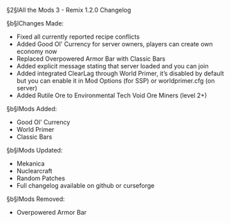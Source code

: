 §2§lAll the Mods 3 - Remix 1.2.0 Changelog

§b§lChanges Made:
* Fixed all currently reported recipe conflicts
* Added Good Ol' Currency for server owners, players can create own economy now
* Replaced Overpowered Armor Bar with Classic Bars
* Added explicit message stating that server loaded and you can join
* Added integrated ClearLag through World Primer, it’s disabled by default but you can enable it in Mod Options (for SSP) or worldprimer.cfg (on server)
* Added Rutile Ore to Environmental Tech Void Ore Miners (level 2+)

§b§lMods Added:
* Good Ol' Currency
* World Primer
* Classic Bars

§b§lMods Updated:
* Mekanica
* Nuclearcraft
* Random Patches
* Full changelog available on github or curseforge

§b§lMods Removed:
* Overpowered Armor Bar
